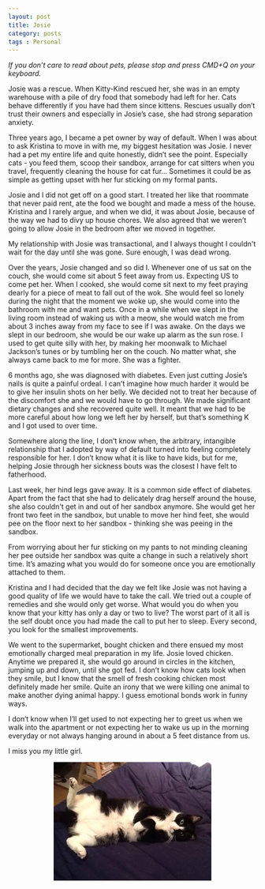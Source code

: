 ```yaml
---
layout: post
title: Josie
category: posts
tags : Personal
---
```


<i>If you don’t care to read about pets, please stop and press CMD+Q on your keyboard. </i>

Josie was a rescue. When Kitty-Kind rescued her, she was in an empty warehouse with a pile of dry food that somebody had left for her. Cats behave differently if you have had them since kittens. Rescues usually don’t trust their owners and especially in Josie’s case, she had strong separation anxiety. 

Three years ago, I became a pet owner by way of default. When I was about to ask Kristina to move in with me, my biggest hesitation was Josie. I never had a pet my entire life and quite honestly, didn’t see the point. Especially cats - you feed them, scoop their sandbox, arrange for cat sitters when you travel, frequently cleaning the house for cat fur… Sometimes it could be as simple as getting upset with her fur sticking on my formal pants. 

Josie and I did not get off on a good start. I treated her like that roommate that never paid rent, ate the food we bought and made a mess of the house. Kristina and I rarely argue, and when we did, it was about Josie, because of the way we had to divy up house chores. We also agreed that we weren’t going to allow Josie in the bedroom after we moved in together.

My relationship with Josie was transactional, and I always thought I couldn't wait for the day until she was gone.  Sure enough, I was dead wrong. 

Over the years, Josie changed and so did I. Whenever one of us sat on the couch, she would come sit about 5 feet away from us. Expecting US to come pet her. When I cooked, she would come sit next to my feet praying dearly for a piece of meat to fall out of the wok. She would feel so lonely during the night that the moment we woke up, she would come into the bathroom with me and want pets. Once in a while when we slept in the living room instead of waking us with a meow, she would watch me from about 3 inches away from my face to see if I was awake. On the days we slept in our bedroom, she would be our wake up alarm as the sun rose. I used to get quite silly with her, by making her moonwalk to Michael Jackson’s tunes or by tumbling her on the couch. No matter what, she always came back to me for more. She was a fighter.

6 months ago, she was diagnosed with diabetes. Even just cutting Josie’s nails is quite a painful ordeal. I can’t imagine how much harder it would be to give her insulin shots on her belly. We decided not to treat her because of the discomfort she and we would have to go through. We made significant dietary changes and she recovered quite well. It meant that we had to be more careful about how long we left her by herself, but that’s something K and I got used to over time. 

Somewhere along the line, I don’t know when, the arbitrary, intangible relationship that I adopted by way of default turned into feeling completely responsible for her. I don’t know what it is like to have kids, but for me, helping Josie through her sickness bouts was the closest I have felt to fatherhood.

Last week, her hind legs gave away. It is a common side effect of diabetes. Apart from the fact that she had to delicately drag herself around the house, she also couldn't get in and out of her sandbox anymore. She would get her front two feet in the sandbox, but unable to move her hind feet, she would pee on the floor next to her sandbox - thinking she was peeing in the sandbox.

From worrying about her fur sticking on my pants to not minding cleaning her pee outside her sandbox was quite a change in such a relatively short time.  It’s amazing what you would do for someone once you are emotionally attached to them.

Kristina and I had decided that the day we felt like Josie was not having a good quality of life we would have to take the call. We tried out a couple of remedies and she would only get worse. What would you do when you know that your kitty has only a day or two to live? The worst part of it all is the self doubt once you had made the call to put her to sleep. Every second, you look for the smallest improvements. 

We went to the supermarket, bought chicken and there ensued my most emotionally charged meal preparation in my life. Josie loved chicken. Anytime we prepared it, she would go around in circles in the kitchen, jumping up and down, until she got fed. I don’t know how cats look when they smile, but I know that the smell of fresh cooking chicken most definitely made her smile. Quite an irony that we were killing one animal to make another dying animal happy. I guess emotional bonds work in funny ways.

I don’t know when I’ll get used to not expecting her to greet us when we walk into the apartment or not expecting her to wake us up in the morning everyday or not always hanging around in about a 5 feet distance from us. 

I miss you my little girl.

<center><img src="/images/blog/josie/josie.jpg"/></center> 


